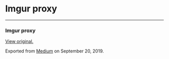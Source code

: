Imgur proxy
===========

------------------------------------------------------------------------

### Imgur proxy

  

[View original.](https://medium.com/p/d4dca9ed7ea4)

Exported from [Medium](https://medium.com) on September 20, 2019.
